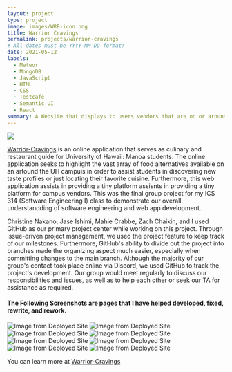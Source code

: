 ```yaml
---
layout: project
type: project
image: images/WRB-icon.png
title: Warrior Cravings
permalink: projects/warrior-cravings
# All dates must be YYYY-MM-DD format!
date: 2021-05-12
labels:
  - Meteor
  - MongoDB
  - JavaScript
  - HTML
  - CSS
  - Testcafe
  - Semantic UI
  - React
summary: A Website that displays to users vendors that are on or around UH Manoa campus.
---
```


<img class="ui fluid centered" src="GitHub/Louie808.github.io/images/ProjectImages/WarriorCravings/landing-page-new.png">

<a href="https://github.com/warrior-cravings">Warrior-Cravings</a> is an online application that serves as culinary and restaurant guide for University of Hawaii: Manoa students. The online application seeks to highlight the vast array of food alternatives available on an artound the UH campuis in order to assist students in discovering new taste profiles or just locating their favorite cuisine. Furthermore, this web application assists in providing a tiny platform assisnts in providing a tiny platform for campus vendors. This was the final group project for my ICS 314 (Software Engineering I) class to demonstrate our overall understandding of software engineering and web app development.

Christine Nakano, Jase Ishimi, Mahie Crabbe, Zach Chaikin, and I used GitHub as our primary project center while working on this project. Through issue-driven project management, we used the project feature to keep track of our milestones. Furthermore, GitHub's ability to divide out the project into branches made the organizing aspect much easier, especially when committing changes to the main branch. Although the majority of our group's contact took place online via Discord, we used GitHub to track the project's development. Our group would meet regularly to discuss our responsibilities and issues, as well as to help each other or seek our TA for assistance as required.

#### The Following Screenshots are pages that I have helped developed, fixed, rewrite, and rework.
<div class="ui center grid container"}>
<div class="column">
    <img fluid src="GitHub/Louie808.github.io/images/ProjectImages/WarriorCravings/landing-page-new.png" alt="Image from Deployed Site"/>
    <img fluid src="GitHub/Louie808.github.io/images/ProjectImages/WarriorCravings/user-vendor-list.PNG" alt="Image from Deployed Site"/>
    <img fluid src="GitHub/Louie808.github.io/images/ProjectImages/WarriorCravings/vendor-menuitems" alt="Image from Deployed Site"/>
    <img fluid src="GitHub/Louie808.github.io/images/ProjectImages/WarriorCravings/add-vendor.PNG" alt="Image from Deployed Site"/>
</div>
<div class="column">
    <img src="GitHub/Louie808.github.io/images/ProjectImages/WarriorCravings/final-location.PNG" alt="Image from Deployed Site"/>
    <img src="GitHub/Louie808.github.io/images/ProjectImages/WarriorCravings/vendor-myvendor.png" alt="Image from Deployed Site"/>
    <img src="GitHub/Louie808.github.io/images/ProjectImages/WarriorCravings/user-feeling-hungry.PNG" alt="Image from Deployed Site"/>
    <img src="GitHub/Louie808.github.io/images/ProjectImages/WarriorCravings/add-menu-item.PNG" alt="Image from Deployed Site"/>
</div>
</div>


You can learn more at <a href="https://github.com/warrior-cravings"><i class="large github icon"></i>Warrior-Cravings</a>
